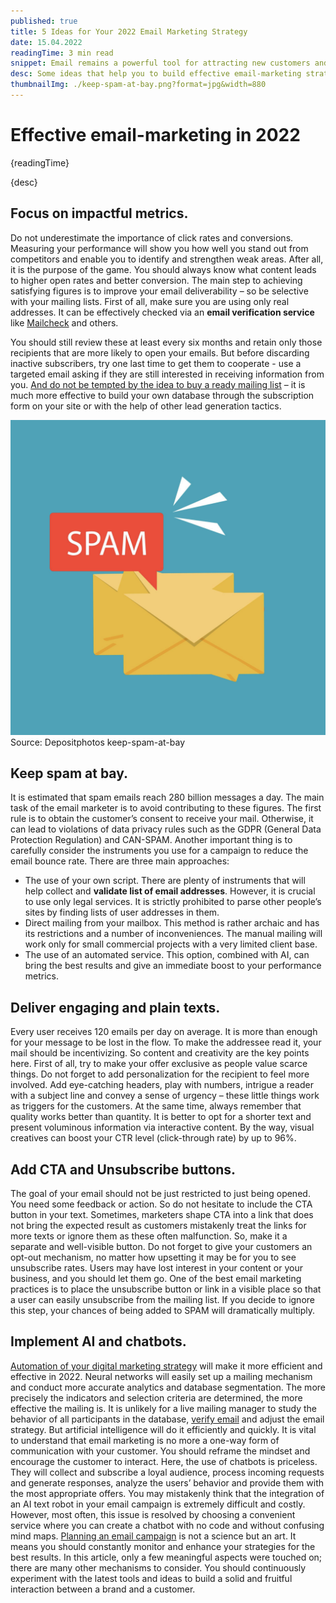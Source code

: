 ```yaml
---
published: true
title: 5 Ideas for Your 2022 Email Marketing Strategy
date: 15.04.2022
readingTime: 3 min read
snippet: Email remains a powerful tool for attracting new customers and keeping old customers loyal. The number of daily sent and received emails reached a fabulous 333.2 billion in 2022. Just imagine how effectively you can boost your business today by incorporating the right email strategy. However, you need to continuously adapt to the times and opt for the most effective strategy to give a more significant boost to your email campaigns. So what may help kickstart this year? Here are some ideas to experiment with.
desc: Some ideas that help you to build effective email-marketing strategy and get the high response from your mail list.
thumbnailImg: ./keep-spam-at-bay.png?format=jpg&width=880
---
```


# Effective email-marketing in 2022

{readingTime}

{desc}

## Focus on impactful metrics.

Do not underestimate the importance of click rates and conversions. Measuring your performance will show you how well you stand out from competitors and enable you to identify and strengthen weak areas. After all, it is the purpose of the game. You should always know what content leads to higher open rates and better conversion. The main step to achieving satisfying figures is to improve your email deliverability – so be selective with your mailing lists. First of all, make sure you are using only real addresses. It can be effectively checked via an **email verification service** like [Mailcheck](https://mailcheck.co/) and others.

You should still review these at least every six months and retain only those recipients that are more likely to open your emails. But before discarding inactive subscribers, try one last time to get them to cooperate - use a targeted email asking if they are still interested in receiving information from you. [And do not be tempted by the idea to buy a ready mailing list](/blog/want-to-buy-an-email-list-we-have-6-reasons-not-to) – it is much more effective to build your own database through the subscription form on your site or with the help of other lead generation tactics.

![keep-spam-at-bay](./keep-spam-at-bay.png?format=webp;jpg;png;avif&srcset&width=880)
Source: Depositphotos keep-spam-at-bay

## Keep spam at bay.

It is estimated that spam emails reach 280 billion messages a day. The main task of the email marketer is to avoid contributing to these figures. The first rule is to obtain the customer’s consent to receive your mail. Otherwise, it can lead to violations of data privacy rules such as the GDPR (General Data Protection Regulation) and CAN-SPAM. Another important thing is to carefully consider the instruments you use for a campaign to reduce the email bounce rate. There are three main approaches:

- The use of your own script. There are plenty of instruments that will help collect and **validate list of email addresses**. However, it is crucial to use only legal services. It is strictly prohibited to parse other people’s sites by finding lists of user addresses in them.
- Direct mailing from your mailbox. This method is rather archaic and has its restrictions and a number of inconveniences. The manual mailing will work only for small commercial projects with a very limited client base.
- The use of an automated service. This option, combined with AI, can bring the best results and give an immediate boost to your performance metrics.

## Deliver engaging and plain texts.

Every user receives 120 emails per day on average. It is more than enough for your message to be lost in the flow. To make the addressee read it, your mail should be incentivizing. So content and creativity are the key points here. First of all, try to make your offer exclusive as people value scarce things. Do not forget to add personalization for the recipient to feel more involved. Add eye-catching headers, play with numbers, intrigue a reader with a subject line and convey a sense of urgency – these little things work as triggers for the customers.
At the same time, always remember that quality works better than quantity. It is better to opt for a shorter text and present voluminous information via interactive content. By the way, visual creatives can boost your CTR level (click-through rate) by up to 96%.

## Add CTA and Unsubscribe buttons.

The goal of your email should not be just restricted to just being opened. You need some feedback or action. So do not hesitate to include the CTA button in your text. Sometimes, marketers shape CTA into a link that does not bring the expected result as customers mistakenly treat the links for more texts or ignore them as these often malfunction. So, make it a separate and well-visible button.
Do not forget to give your customers an opt-out mechanism, no matter how upsetting it may be for you to see unsubscribe rates. Users may have lost interest in your content or your business, and you should let them go. One of the best email marketing practices is to place the unsubscribe button or link in a visible place so that a user can easily unsubscribe from the mailing list. If you decide to ignore this step, your chances of being added to SPAM will dramatically multiply.

## Implement AI and chatbots.

[Automation of your digital marketing strategy](/blog/great-ideas-for-your-email-marketing-strategy) will make it more efficient and effective in 2022. Neural networks will easily set up a mailing mechanism and conduct more accurate analytics and database segmentation. The more precisely the indicators and selection criteria are determined, the more effective the mailing is. It is unlikely for a live mailing manager to study the behavior of all participants in the database, [verify email](https://mailcheck.co/) and adjust the email strategy. But artificial intelligence will do it efficiently and quickly.
It is vital to understand that email marketing is no more a one-way form of communication with your customer. You should reframe the mindset and encourage the customer to interact. Here, the use of chatbots is priceless. They will collect and subscribe a loyal audience, process incoming requests and generate responses, analyze the users’ behavior and provide them with the most appropriate offers. You may mistakenly think that the integration of an AI text robot in your email campaign is extremely difficult and costly. However, most often, this issue is resolved by choosing a convenient service where you can create a chatbot with no code and without confusing mind maps.
[Planning an email campaign](/blog/email-marketing-campaign-metrics) is not a science but an art. It means you should constantly monitor and enhance your strategies for the best results. In this article, only a few meaningful aspects were touched on; there are many other mechanisms to consider. You should continuously experiment with the latest tools and ideas to build a solid and fruitful interaction between a brand and a customer.
